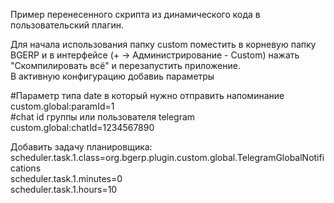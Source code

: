 Пример перенесенного скрипта из динамического кода в пользовательский плагин.  

Для начала использования папку custom поместить в корневую папку BGERP и в интерфейсе (+ -> Администрирование - Custom) нажать "Скомпилировать всё" и перезапустить приложение.  
В активную конфигурацию добавиь параметры  

#Параметр типа date в который нужно отправить напоминание  
custom.global:paramId=1  
#chat id группы или пользователя telegram  
custom.global:chatId=1234567890  

Добавить задачу планировщика:  
scheduler.task.1.class=org.bgerp.plugin.custom.global.TelegramGlobalNotifications  
scheduler.task.1.minutes=0  
scheduler.task.1.hours=10  
